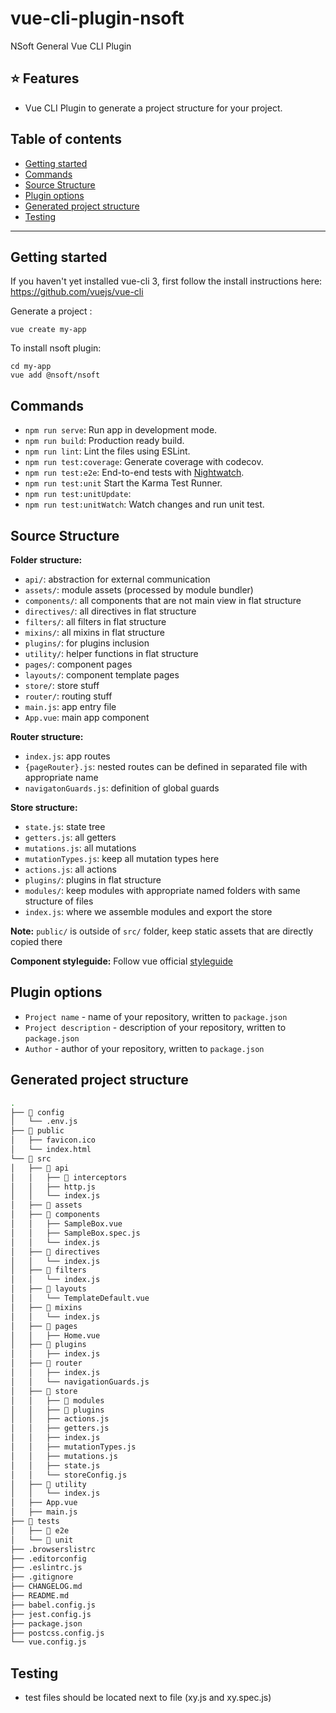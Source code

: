 # vue-cli-plugin-nsoft
NSoft General Vue CLI Plugin

## :star: Features

- Vue CLI Plugin to generate a project structure for your project.

## Table of contents

- [Getting started](#getting-started)
- [Commands](#commands)
- [Source Structure](#source-structure)
- [Plugin options](#plugin-options)
- [Generated project structure](#generated-project-structure)
- [Testing](#testing)

---

## Getting started

If you haven't yet installed vue-cli 3, first follow the install instructions here: https://github.com/vuejs/vue-cli

Generate a project :

```
vue create my-app
```

To install nsoft plugin:

```
cd my-app
vue add @nsoft/nsoft
```

## Commands

- `npm run serve`: Run app in development mode.
- `npm run build`: Production ready build.
- `npm run lint`: Lint the files using ESLint.
- `npm run test:coverage`: Generate coverage with codecov.
- `npm run test:e2e`: End-to-end tests with [Nightwatch](http://nightwatchjs.org/).
- `npm run test:unit` Start the Karma Test Runner.
- `npm run test:unitUpdate`:  
- `npm run test:unitWatch`: Watch changes and run unit test.

## Source Structure

**Folder structure:**

- `api/`: abstraction for  external communication
- `assets/`: module assets (processed by module bundler)
- `components/`: all components that are not main view in flat structure
- `directives/`: all directives in flat structure
- `filters/`: all filters in flat structure
- `mixins/`: all mixins in flat structure
- `plugins/`: for plugins inclusion
- `utility/`: helper functions in flat structure
- `pages/`: component pages
- `layouts/`: component template pages
- `store/`: store stuff 
- `router/`:  routing stuff 
- `main.js`:  app entry file
- `App.vue`:  main app component

**Router structure:**
- `index.js`: app routes
- `{pageRouter}.js`:  nested routes can be defined in separated file with appropriate name
- `navigatonGuards.js`:  definition of global guards

**Store structure:**
- `state.js`:  state tree
- `getters.js`:  all getters
- `mutations.js`:  all mutations
- `mutationTypes.js`:  keep all mutation types here
- `actions.js`:  all actions
- `plugins/`:  plugins in flat structure
- `modules/`:  keep modules with appropriate named folders with same structure of files 
- `index.js`:  where we assemble modules and export the store

**Note:** `public/` is outside of `src/` folder, keep static assets that are directly copied there

**Component styleguide:** Follow vue official [styleguide](https://vuejs.org/v2/style-guide/#Priority-B-Rules-Strongly-Recommended-Improving-Readability)


## Plugin options

* `Project name` - name of your repository, written to `package.json`
* `Project description` - description of your repository, written to `package.json`
* `Author` - author of your repository, written to `package.json`

## Generated project structure

``` bash
.
├── 📂 config
│   └── .env.js
├── 📂 public
│   ├── favicon.ico
│   └── index.html
└── 📂 src
│   ├── 📂 api
│   │   ├── 📂 interceptors
│   │   ├── http.js
│   │   └── index.js
│   ├── 📂 assets
│   ├── 📂 components
│   │   ├── SampleBox.vue
│   │   ├── SampleBox.spec.js
│   │   └── index.js
│   ├── 📂 directives
│   │   └── index.js
│   ├── 📂 filters
│   │   └── index.js
│   ├── 📂 layouts
│   │   └── TemplateDefault.vue
│   ├── 📂 mixins
│   │   └── index.js
│   ├── 📂 pages
│   │   ├── Home.vue
│   ├── 📂 plugins
│   │   ├── index.js
│   ├── 📂 router
│   │   ├── index.js
│   │   └── navigationGuards.js
│   ├── 📂 store
│   │   ├── 📂 modules
│   │   ├── 📂 plugins
│   │   ├── actions.js
│   │   ├── getters.js
│   │   ├── index.js
│   │   ├── mutationTypes.js
│   │   ├── mutations.js
│   │   ├── state.js
│   │   └── storeConfig.js
│   ├── 📂 utility
│   │   └── index.js
│   ├── App.vue
│   ├── main.js
├── 📂 tests
│   ├── 📂 e2e
│   └── 📂 unit
├── .browserslistrc
├── .editorconfig
├── .eslintrc.js
├── .gitignore
├── CHANGELOG.md
├── README.md
├── babel.config.js
├── jest.config.js
├── package.json
├── postcss.config.js
└── vue.config.js

```

## Testing

 - test files should be located next to file (xy.js and xy.spec.js) 